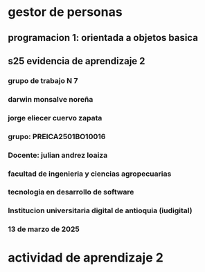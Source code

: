  # gestor de personas
 ## programacion 1: orientada a objetos basica
 ## s25 evidencia de aprendizaje 2 
 ### grupo  de trabajo N 7
 ### darwin monsalve noreña 
 ### jorge eliecer cuervo zapata 
 ### grupo: PREICA2501BO10016
 ### Docente: julian andrez loaiza 
 ### facultad de ingenieria y ciencias agropecuarias 
 ### tecnologia en desarrollo de software 
 ### Institucion universitaria digital de antioquia (iudigital) 
 ### 13 de marzo de 2025
 # actividad de aprendizaje 2
